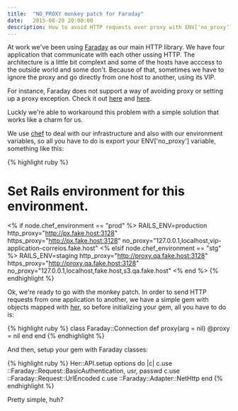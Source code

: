 ```yaml
---
title:  "NO_PROXY monkey patch for Faraday"
date:   2015-08-20 20:00:00
description: How to avoid HTTP requests over proxy with ENV['no_proxy']
---
```


At work we've been using [Faraday][faraday] as our main HTTP library. We have four application that communicate with each other ussing HTTP. The architecture is a little bit complext and some of the hosts have acccess to the outside world and some don't. Because of that, sometimes we have to ignore the proxy and go directly from one host to another, using its VIP.

For instance, Faraday does not support a way of avoiding proxy or setting up a proxy exception. Check it out [here][issue_faraday] and [here][issue_faraday_2].

Luckly we're able to workaround this problem with a simple solution that works like a charm for us.

We use [chef][chef] to deal with our infrastructure and also with our environment variables, so all you have to do is export your ENV['no_proxy'] variable, something like this:

{% highlight ruby %}
# Set Rails environment for this environment.
<% if node.chef_environment == "prod" %>
RAILS_ENV=production
http_proxy="http://px.fake.host:3128"
https_proxy="http://px.fake.host:3128"
no_proxy="127.0.0.1,localhost,vip-application-correios.fake.host"
<% elsif node.chef_environment == "stg" %>
RAILS_ENV=staging
http_proxy="http://proxy.qa.fake.host:3128"
https_proxy="http://proxy.qa.fake.host:3128"
no_proxy="127.0.0.1,localhost,fake.host,s3.qa.fake.host"
<% end %>
{% endhighlight %}

Ok, we're ready to go with the monkey patch. In order to send HTTP requests from one application to another, we have a simple gem with objects mapped with [her][her], so before initializing your gem, all you have to do is:

{% highlight ruby %}
class Faraday::Connection
  def proxy(arg = nil)
    @proxy = nil
  end
end
{% endhighlight %}

And then, setup your gem with Faraday classes:

{% highlight ruby %}
Her::API.setup options do |c|
  c.use ::Faraday::Request::BasicAuthentication, usr, passwd
  c.use ::Faraday::Request::UrlEncoded
  c.use ::Faraday::Adapter::NetHttp
end
{% endhighlight %}

Pretty simple, huh?

[faraday]: https://github.com/lostisland/faraday
[issue_faraday]: https://github.com/lostisland/faraday/pull/471
[issue_faraday_2]: https://github.com/lostisland/faraday/pull/247
[chef]: https://www.chef.io/chef/
[her]: https://github.com/remiprev/her